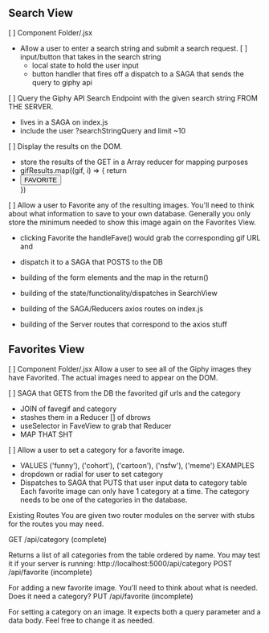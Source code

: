 ## Search View
[ ] Component Folder/.jsx

- Allow a user to enter a search string and submit a search request.
[ ] input/button that takes in the search string
  - local state to hold the user input
  - button handler that fires off a dispatch to a SAGA that sends the query to giphy api

[ ] Query the Giphy API Search Endpoint with the given search string FROM THE SERVER.
  - lives in a SAGA on index.js
  - include the user ?searchStringQuery and limit ~10
  
[ ] Display the results on the DOM.
  - store the results of the GET in a Array reducer for mapping purposes
  - gifResults.map((gif, i) => {
    return <li key={i}><img gif.url><button onClick={handleFave}>FAVORITE</button></li>
  })

[ ] Allow a user to Favorite any of the resulting images. You'll need to think about what information to save to your own database. Generally you only store the minimum needed to show this image again on the Favorites View.
  - clicking Favorite the handleFave() would grab the corresponding gif URL and
  - dispatch it to a SAGA that POSTS to the DB

- building of the form elements and the map in the return()
- building of the state/functionality/dispatches in SearchView
- building of the SAGA/Reducers axios routes on index.js
- building of the Server routes that correspond to the axios stuff

## Favorites View
[ ] Component Folder/.jsx
Allow a user to see all of the Giphy images they have Favorited. The actual images need to appear on the DOM.

[ ] SAGA that GETS from the DB the favorited gif urls and the category
  - JOIN of favegif and category
 - stashes them in a Reducer [] of dbrows
 - useSelector in FaveView to grab that Reducer
 - MAP THAT SHT

[ ] Allow a user to set a category for a favorite image.
  - VALUES ('funny'), ('cohort'), ('cartoon'), ('nsfw'), ('meme') EXAMPLES
  - dropdown or radial for user to set category 
  - Dispatches to SAGA that PUTS that user input data to category table
Each favorite image can only have 1 category at a time.
The category needs to be one of the categories in the database.


Existing Routes
You are given two router modules on the server with stubs for the routes you may need.

GET /api/category (complete)

Returns a list of all categories from the table ordered by name. You may test it if your server is running: http://localhost:5000/api/category
POST /api/favorite (incomplete)

For adding a new favorite image. You'll need to think about what is needed. Does it need a category?
PUT /api/favorite (incomplete)

For setting a category on an image. It expects both a query parameter and a data body. Feel free to change it as needed.
